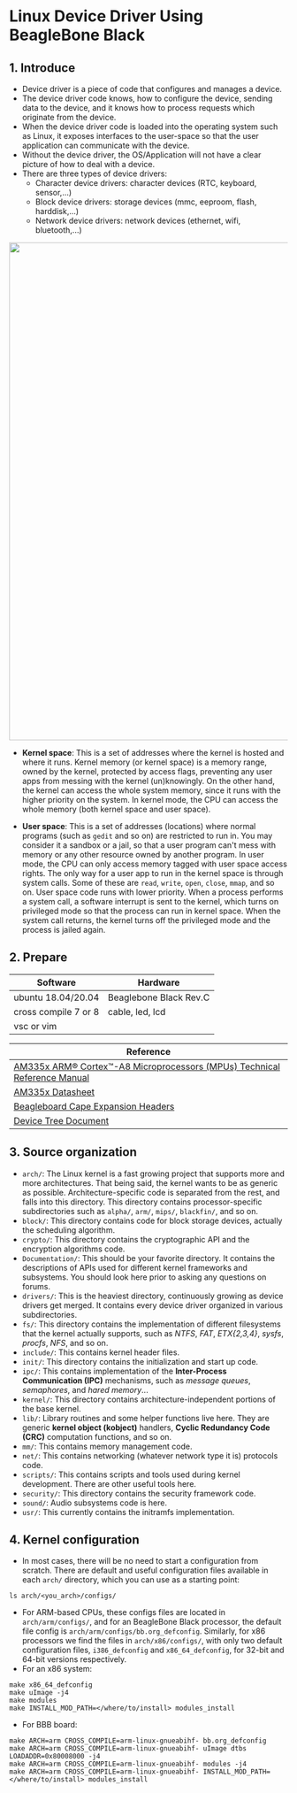 <h1> Linux Device Driver Using BeagleBone Black </h1>

## 1. Introduce

- Device driver is a piece of code that configures and manages a device. 
- The device driver code knows, how to configure the device, sending data to the device, and it knows how to process requests which originate from the device. 
- When the device driver code is loaded into the operating system such as Linux, it exposes interfaces to the user-space so that the user application can communicate with the device. 
- Without the device driver, the OS/Application will not have a clear picture of how to deal with a device.
- There are three types of device drivers:
    + Character device drivers: character devices (RTC, keyboard, sensor,...)
    + Block device drivers: storage devices (mmc, eeproom, flash, harddisk,...)
    + Network device drivers: network devices (ethernet, wifi, bluetooth,...)

<p align="center"><img width="900" src="https://user-images.githubusercontent.com/32474027/94214748-5db8a700-ff15-11ea-8ee6-8e500a9f9f9a.PNG" \></p>

- **Kernel space**: This is a set of addresses where the kernel is hosted and where it runs. Kernel memory (or kernel space) is a memory range, owned by the kernel, protected by access flags, preventing any user apps from messing with the kernel (un)knowingly. On the other hand, the kernel can access the whole system memory, since it runs with the higher priority on the system. In kernel mode, the CPU can access the whole memory (both kernel space and user space).

- **User space**: This is a set of addresses (locations) where normal programs (such as `gedit` and so on) are restricted to run in. You may consider it a sandbox or a jail, so that a user program can't mess with memory or any other resource owned by another program. In user mode, the CPU can only access memory tagged with user space access rights. The only way for a user app to run in the kernel space is through system calls. Some of these are `read`, `write`, `open`, `close`, `mmap`, and so on. User space code runs with lower priority. When a process performs a system call, a software interrupt is sent to the kernel, which turns on privileged mode so that the process can run in kernel space. When the system call returns, the kernel turns off the privileged mode and the process is jailed again.

## 2. Prepare

| Software              | Hardware               |       
|-----------------------|------------------------|
| ubuntu 18.04/20.04    | Beaglebone Black Rev.C |
| cross compile 7 or 8  | cable, led, lcd        |
| vsc or vim            |


| Reference                                                                               |
|-----------------------------------------------------------------------------------------|
| [AM335x ARM® Cortex™-A8 Microprocessors (MPUs) Technical Reference Manual](https://e2e.ti.com/cfs-file/__key/communityserver-discussions-components-files/790/AM335x_5F00_techincal_5F00_reference_5F00_manual.pdf) |
| [AM335x Datasheet](https://www.ti.com/lit/ds/sprs717l/sprs717l.pdf?ts=1598362140689&ref_url=https%253A%252F%252Fwww.google.com%252F) |
| [Beagleboard Cape Expansion Headers](https://elinux.org/Beagleboard:Cape_Expansion_Headers)|
| [Device Tree Document](https://www.devicetree.org/specifications/) |

## 3. Source organization

- `arch/`: The Linux kernel is a fast growing project that supports more and more architectures. That being said, the kernel wants to be as generic as possible. Architecture-specific code is separated from the rest, and falls into this directory. This directory contains processor-specific subdirectories such as `alpha/`, `arm/`, `mips/`, `blackfin/`, and so on.
- `block/`: This directory contains code for block storage devices, actually the scheduling algorithm.
- `crypto/`: This directory contains the cryptographic API and the encryption algorithms code.
- `Documentation/`: This should be your favorite directory. It contains the descriptions of APIs used for different kernel frameworks and subsystems. You should look here prior to asking any questions on forums.
- `drivers/`: This is the heaviest directory, continuously growing as device drivers get merged. It contains every device driver organized in various subdirectories.
- `fs/`: This directory contains the implementation of different filesystems that the kernel actually supports, such as *NTFS*, *FAT*, *ETX{2,3,4}*, *sysfs*, *procfs*, *NFS*, and so on.
- `include/`: This contains kernel header files.
- `init/`: This directory contains the initialization and start up code.
- `ipc/`: This contains implementation of the **Inter-Process Communication (IPC)** mechanisms, such as *message queues*, *semaphores*, and *hared memory*...
- `kernel/`: This directory contains architecture-independent portions of the base kernel.
- `lib/`: Library routines and some helper functions live here. They are generic **kernel object (kobject)** handlers, **Cyclic Redundancy Code (CRC)** computation functions, and so on.
- `mm/`: This contains memory management code.
- `net/`: This contains networking (whatever network type it is) protocols code.
- `scripts/`: This contains scripts and tools used during kernel development. There are other useful tools here.
- `security/`: This directory contains the security framework code.
- `sound/`: Audio subsystems code is here.
- `usr/`: This currently contains the initramfs implementation.

## 4. Kernel configuration
- In most cases, there will be no need to start a configuration from scratch. There are default and useful configuration files available in each `arch/` directory, which you can use as a starting point:
```shell
ls arch/<you_arch>/configs/ 
```
- For ARM-based CPUs, these configs files are located in `arch/arm/configs/`, and for an BeagleBone Black processor, the default file config is `arch/arm/configs/bb.org_defconfig`. Similarly, for x86 processors we find the files in `arch/x86/configs/`, with only two default configuration files, `i386_defconfig` and `x86_64_defconfig`, for 32-bit and 64-bit versions respectively.
- For an x86 system:
```shell
make x86_64_defconfig
make uImage -j4
make modules
make INSTALL_MOD_PATH=</where/to/install> modules_install
```
- For BBB board:
```shell
make ARCH=arm CROSS_COMPILE=arm-linux-gnueabihf- bb.org_defconfig
make ARCH=arm CROSS_COMPILE=arm-linux-gnueabihf- uImage dtbs LOADADDR=0x80008000 -j4
make ARCH=arm CROSS_COMPILE=arm-linux-gnueabihf- modules -j4
make ARCH=arm CROSS_COMPILE=arm-linux-gnueabihf- INSTALL_MOD_PATH=</where/to/install> modules_install
```
















